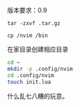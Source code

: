 版本要求：0.9

`tar -zxvf .tar.gz`

`cp /nvim /bin`



在家目录创建相应目录

```bash
cd ~
mkdir -p .config/nvim
cd .config/nvim
touch init.lua
```

什么乱七八糟的玩意。